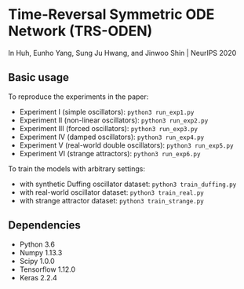 
# Time-Reversal Symmetric ODE Network (TRS-ODEN)

In Huh, Eunho Yang, Sung Ju Hwang, and Jinwoo Shin | NeurIPS 2020

## Basic usage

To reproduce the experiments in the paper:
- Experiment I (simple oscillators): `python3 run_exp1.py`
- Experiment II (non-linear oscillators): `python3 run_exp2.py`
- Experiment III (forced oscillators): `python3 run_exp3.py`
- Experiment IV (damped oscillators): `python3 run_exp4.py`
- Experiment V (real-world double oscillators): `python3 run_exp5.py`
- Experiment VI (strange attractors): `python3 run_exp6.py`

To train the models with arbitrary settings:
- with synthetic Duffing oscillator dataset: `python3 train_duffing.py`
- with real-world oscillator dataset: `python3 train_real.py`
- with strange attractor dataset: `python3 train_strange.py`

## Dependencies

- Python 3.6
- Numpy 1.13.3
- Scipy 1.0.0
- Tensorflow 1.12.0
- Keras 2.2.4
